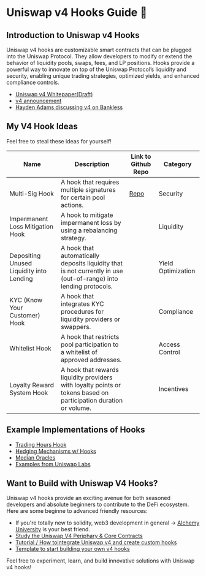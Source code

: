 # Uniswap v4 Hooks Guide 🦄

## Introduction to Uniswap v4 Hooks
Uniswap v4 hooks are customizable smart contracts that can be plugged into the Uniswap Protocol. They allow developers to modify or extend the behavior of liquidity pools, swaps, fees, and LP positions. Hooks provide a powerful way to innovate on top of the Uniswap Protocol’s liquidity and security, enabling unique trading strategies, optimized yields, and enhanced compliance controls. 
- [Uniswap v4 Whitepaper(Draft)](https://github.com/Uniswap/v4-core/blob/main/whitepaper-v4-draft.pdf)
- [v4 announcement](https://blog.uniswap.org/uniswap-v4)
- [Hayden Adams discussing v4 on Bankless](https://www.youtube.com/watch?v=ZmhdNiGOMRU)    

## My V4 Hook Ideas
Feel free to steal these ideas for yourself!

| Name                                         | Description                                                                                                  | Link to Github Repo | Category           |
|----------------------------------------------|--------------------------------------------------------------------------------------------------------------|---------------------|--------------------|
| Multi-Sig Hook                               | A hook that requires multiple signatures for certain pool actions.                                           | [Repo](https://github.com/atj3097/mfa-multisig-hook-v4/tree/main)           | Security           |
| Impermanent Loss Mitigation Hook             | A hook to mitigate impermanent loss by using a rebalancing strategy.                                         |          | Liquidity          |
| Depositing Unused Liquidity into Lending     | A hook that automatically deposits liquidity that is not currently in use (out-of-range) into lending protocols.|         | Yield Optimization |
| KYC (Know Your Customer) Hook                | A hook that integrates KYC procedures for liquidity providers or swappers.                                   |           | Compliance         |
| Whitelist Hook                               | A hook that restricts pool participation to a whitelist of approved addresses.                               |         | Access Control     |
| Loyalty Reward System Hook                   | A hook that rewards liquidity providers with loyalty points or tokens based on participation duration or volume.|         | Incentives         |

## Example Implementations of Hooks
- [Trading Hours Hook](https://github.com/bennoprice/univ4/blob/main/src/TradingHours.sol)
- [Hedging Mechanisms w/ Hooks](https://github.com/vanillaHill/hedge)
- [Median Oracles](https://github.com/saucepoint/median-oracles)
- [Examples from Uniswap Labs](https://github.com/Uniswap/v4-periphery/tree/main/contracts/hooks/examples)


## Want to Build with Uniswap V4 Hooks?
Uniswap v4 hooks provide an exciting avenue for both seasoned developers and absolute beginners to contribute to the DeFi ecosystem. Here are some beginne to advanced friendly resources:

- If you're totally new to solidity, web3 development in general -> [Alchemy University](https://university.alchemy.com/) is your best friend.
- [Study the Uniswap V4 Periphary & Core Contracts](https://github.com/Uniswap/v4-core)
- [Tutorial / How to ​integrate Uniswap v4 and create custom hooks](https://soliditydeveloper.com/uniswap4)
- [Template to start building your own v4 hooks](https://github.com/saucepoint/v4-template)

Feel free to experiment, learn, and build innovative solutions with Uniswap v4 hooks!

